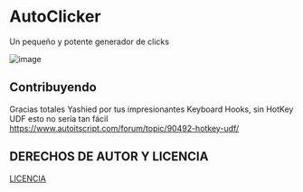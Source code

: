 # AutoClicker
Un pequeño y potente generador de clicks

![image](https://github.com/LuSlower/AutoClicker/assets/148411728/5d573dde-bb3b-408d-a013-740a5a28ab33)

## Contribuyendo
Gracias totales Yashied por tus impresionantes Keyboard Hooks, sin HotKey UDF esto no sería tan fácil
https://www.autoitscript.com/forum/topic/90492-hotkey-udf/

## DERECHOS DE AUTOR Y LICENCIA
[LICENCIA](LICENSE)

